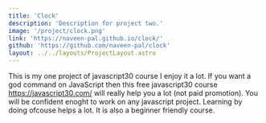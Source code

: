 ```yaml
---
title: 'Clock'
description: 'Description for project two.'
image: '/project/clock.png'
link: 'https://naveen-pal.github.io/clock/'
github: 'https://github.com/naveen-pal/clock'
layout: ../../layouts/ProjectLayout.astro
---
```


This is my one project of javascript30 course I enjoy it a lot. If you want a god command on JavaScript then this free javascript30 course https://javascript30.com/ will really help you a lot (not paid promotion). You will be confident enoght to work on any javascript project. Learning by doing ofcouse helps a lot. It is also a beginner friendly course.